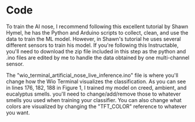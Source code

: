 # Code

To train the AI nose, I recommend following this excellent tutorial by Shawn Hymel, he has the Python and Arduino scripts to collect, clean, and use the data to train the ML model. However, in Shawn's tutorial he uses several different sensors to train his model. If you're following this Instructable, you'll need to download the zip file included in this step as the python and .ino files are edited by me to handle the data obtained by one multi-channel sensor.

The "wio_terminal_artificial_nose_live_inference.ino" file is where you'll change how the Wio Terminal visualizes the classification. As you can see in lines 176, 182, 188 in Figure 1, I trained my model on creed, ambient, and eucalyptus smells. you'll need to change/add/remove those to whatever smells you used when training your classifier. You can also change what colors are visualized by changing the "TFT_COLOR" reference to whatever you want.
